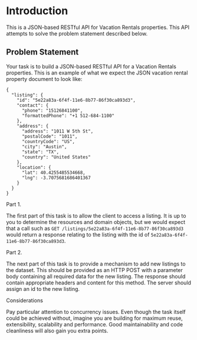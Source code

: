 # Introduction
This is a JSON-based RESTful API for Vacation Rentals properties.  This API attempts to solve the problem statement
described below.

## Problem Statement

Your task is to build a JSON-based RESTful API for a Vacation Rentals properties.
This is an example of what we expect the JSON vacation rental property document to look
like:
```
{
  "listing": {
    "id": "5e22a83a-6f4f-11e6-8b77-86f30ca893d3",
    "contact": {
      "phone": "15126841100",
      "formattedPhone": "+1 512-684-1100"
    },
    "address": {
      "address": "1011 W 5th St",
      "postalCode": "1011",
      "countryCode": "US",
      "city": "Austin",
      "state": "TX",
      "country": "United States"
    },
    "location": {
      "lat": 40.4255485534668,
      "lng": -3.7075681686401367
    }
  }
}
```

Part 1.

The first part of this task is to allow the client to access a listing. It
is up to you to determine the resources and domain objects, but we would
expect that a call such as `GET /listings/5e22a83a-6f4f-11e6-8b77-86f30ca893d3` would return a response relating
to the listing with the id of `5e22a83a-6f4f-11e6-8b77-86f30ca893d3`.

Part 2.

The next part of this task is to provide a mechanism to add new listings to
the dataset. This should be provided as an HTTP POST with a parameter body
containing all required data for the new listing. The response should
contain appropriate headers and content for this method. The server should
assign an id to the new listing.

Considerations

Pay particular attention to concurrency issues. Even though the task itself could be achieved
without, imagine you are building for maximum reuse, extensibility, scalability and performance.
Good maintainability and code cleanliness will also gain you extra points.
